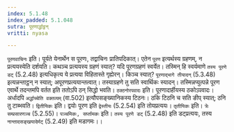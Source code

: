 ```yaml
---
index: 5.1.48
index_padded: 5.1.048
sutra: पूरणार्द्धाट्ठन्
vritti: nyasa

---
```

`पूरणवाचिनः` इति। पूर्यते येनार्थेन स पूरणः, तद्वाचिनः प्रातिपदिकात्। एतेन `पूरण` इत्यर्थस्य ग्रहणम्, न प्रत्ययस्येति दर्शयति। कथञ्च प्रत्ययस्य ग्रहणं स्यात्? यदि पूरणग्रहणं स्वर्येत। तस्मिन् हि स्वर्यमाणे `तस्य पूरणे डट्` (5.2.48) इत्यधिकृत्य ये प्रत्यया विहितास्ते गृह्येरन्। किञ्च स्यात्? `पूरणाद्भागे तीयादन्` (5.3.48) इत्यन्नन्ताट्ठन् न स्यात्; अपूरणप्रत्ययान्तत्वात्। तस्याग्रहणे तु सति स्वार्थिकः स्यादन्। तस्मिन्नप्युत्पन्ने पूरण एवार्थे तदन्तमपि वर्तत इति ततोऽपि ठन् सिद्धो भवति। `ठक्ठनोरपवादः` इति। पूरणादार्हीयस्य ठकोऽपवादः। अर्धादपि `अर्द्धाच्चेति वक्तव्यम्` (वा.502) इत्यौपसङ्ख्यानिकस्य टिठनः। ठकि टिठनि च सति ङीप् स्यात्; ठनि तु टाब्भवति। `द्वितीयिकः` इति। द्वयोः पूरण इति `द्वेस्तीयः` (5.2.54) इति तोयप्रत्ययः। `तृतीयिकः` इति। `त्रेः सम्प्रसारणञ्च` (5.2.55)। `पञ्चमिकः, सर्प्तामकः` इति। `तस्य पूरणे डट्` (5.2.48) इति डट्प्रत्ययः, तस्य `नान्तादसङ्खयादेर्मट्` (5.2.49) इति मडागमः।।